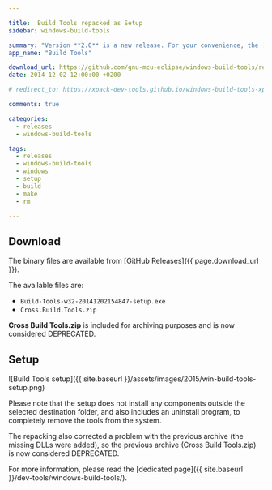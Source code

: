 ```yaml
---

title:  Build Tools repacked as Setup
sidebar: windows-build-tools

summary: "Version **2.0** is a new release. For your convenience, the [Windows Build Tools]({{ site.baseurl }}/dev-tools/windows-build-tools/) were repacked as a Windows setup."
app_name: "Build Tools"

download_url: https://github.com/gnu-mcu-eclipse/windows-build-tools/releases/tag/v2.0/
date: 2014-12-02 12:00:00 +0200

# redirect_to: https://xpack-dev-tools.github.io/windows-build-tools-xpack/blog/2014/12/02/windows-build-tools-v2.0-20141202-released/

comments: true

categories:
  - releases
  - windows-build-tools

tags:
  - releases
  - windows-build-tools
  - windows
  - setup
  - build
  - make
  - rm

---
```


## Download

The binary files are available from [GitHub Releases]({{ page.download_url }}).

The available files are:

- `Build-Tools-w32-20141202154847-setup.exe`
- `Cross.Build.Tools.zip`

**Cross Build Tools.zip** is included for archiving purposes and is now considered DEPRECATED.

## Setup

![Build Tools setup]({{ site.baseurl }}/assets/images/2015/win-build-tools-setup.png)

Please note that the setup does not install any components outside the selected destination folder, and also includes an uninstall program, to completely remove the tools from the system.

The repacking also corrected a problem with the previous archive (the missing DLLs were added), so the previous archive (Cross Build Tools.zip) is now considered DEPRECATED.

For more information, please read the [dedicated page]({{ site.baseurl }}/dev-tools/windows-build-tools/).
